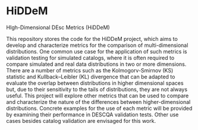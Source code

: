 # HiDDeM
HIgh-Dimensional DEsc Metrics (HiDDeM)

This repository stores the code for the HiDDeM project, which aims to develop and characterize metrics for the comparison of multi-dimensional distributions. One common use case for the application of such metrics is validation testing for simulated catalogs, where it is often required to compare simulated and real data distributions in two or more dimensions. There are a number of metrics such as the Kolmogorv-Smirnov (KS) statistic and  Kullback–Leibler (KL) divergence that can be adapted to evaluate the overlap between distributions in higher dimensional spaces but, due to their sensitivity to the tails of distributions, they are not always useful. This project will explore other metrics that can be used to compare and characterize the nature of the differences between higher-dimensional distributions.  Concrete examples for the use of each metric will be provided by examining their performance in DESCQA validation tests. Other use cases besides catalog validation are envisaged for this work.
